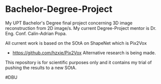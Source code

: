 # Bachelor-Degree-Project
My UPT Bachelor's Degree final project concerning 3D image reconstruction from 2D image/s.
My current Degree-Project mentor is Dr. Eng. Conf. Calin-Adrian Popa.

All current work is based on the SOtA on ShapeNet which is Pix2Vox
  * https://github.com/hzxie/Pix2Vox
Alternative research is being made.

This repository is for scientific purposes only and it contains my trial of pushing the results to a new SOtA.

#DBU

